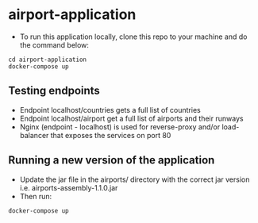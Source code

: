 # airport-application

- To run this application locally, clone this repo to your machine and do the command below:
```
cd airport-application
docker-compose up
```
## Testing endpoints

- Endpoint localhost/countries gets a full list of countries
- Endpoint localhost/airport get a full list of airports and their runways
- Nginx (endpoint - localhost) is used for reverse-proxy and/or load-balancer that exposes the services on port 80

## Running a new version of the application

- Update the jar file in the airports/ directory with the correct jar version i.e. airports-assembly-1.1.0.jar
- Then run:
```
docker-compose up
```
